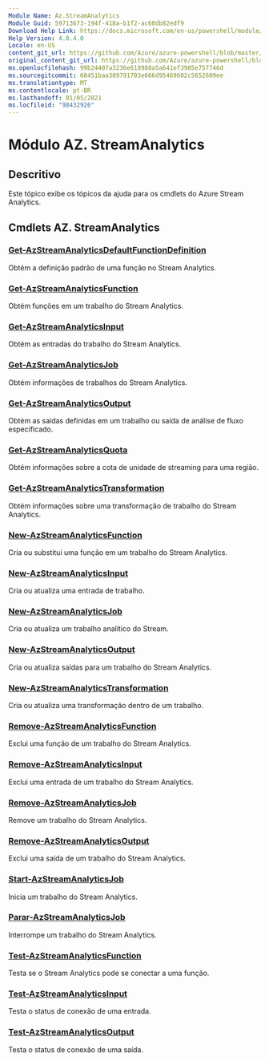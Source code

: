 ```yaml
---
Module Name: Az.StreamAnalytics
Module Guid: 59713673-194f-418a-b1f2-ac60db82edf9
Download Help Link: https://docs.microsoft.com/en-us/powershell/module/az.streamanalytics
Help Version: 4.0.4.0
Locale: en-US
content_git_url: https://github.com/Azure/azure-powershell/blob/master/src/StreamAnalytics/StreamAnalytics/help/Az.StreamAnalytics.md
original_content_git_url: https://github.com/Azure/azure-powershell/blob/master/src/StreamAnalytics/StreamAnalytics/help/Az.StreamAnalytics.md
ms.openlocfilehash: 99b24407a3236e618988a5a641ef3985e757746d
ms.sourcegitcommit: 68451baa389791703e666d95469602c5652609ee
ms.translationtype: MT
ms.contentlocale: pt-BR
ms.lasthandoff: 01/05/2021
ms.locfileid: "98432926"
---
```

# Módulo AZ. StreamAnalytics
## Descritivo
Este tópico exibe os tópicos da ajuda para os cmdlets do Azure Stream Analytics.

## Cmdlets AZ. StreamAnalytics
### [Get-AzStreamAnalyticsDefaultFunctionDefinition](Get-AzStreamAnalyticsDefaultFunctionDefinition.md)
Obtém a definição padrão de uma função no Stream Analytics.

### [Get-AzStreamAnalyticsFunction](Get-AzStreamAnalyticsFunction.md)
Obtém funções em um trabalho do Stream Analytics.

### [Get-AzStreamAnalyticsInput](Get-AzStreamAnalyticsInput.md)
Obtém as entradas do trabalho do Stream Analytics.

### [Get-AzStreamAnalyticsJob](Get-AzStreamAnalyticsJob.md)
Obtém informações de trabalhos do Stream Analytics.

### [Get-AzStreamAnalyticsOutput](Get-AzStreamAnalyticsOutput.md)
Obtém as saídas definidas em um trabalho ou saída de análise de fluxo especificado.

### [Get-AzStreamAnalyticsQuota](Get-AzStreamAnalyticsQuota.md)
Obtém informações sobre a cota de unidade de streaming para uma região.

### [Get-AzStreamAnalyticsTransformation](Get-AzStreamAnalyticsTransformation.md)
Obtém informações sobre uma transformação de trabalho do Stream Analytics.

### [New-AzStreamAnalyticsFunction](New-AzStreamAnalyticsFunction.md)
Cria ou substitui uma função em um trabalho do Stream Analytics.

### [New-AzStreamAnalyticsInput](New-AzStreamAnalyticsInput.md)
Cria ou atualiza uma entrada de trabalho.

### [New-AzStreamAnalyticsJob](New-AzStreamAnalyticsJob.md)
Cria ou atualiza um trabalho analítico do Stream.

### [New-AzStreamAnalyticsOutput](New-AzStreamAnalyticsOutput.md)
Cria ou atualiza saídas para um trabalho do Stream Analytics.

### [New-AzStreamAnalyticsTransformation](New-AzStreamAnalyticsTransformation.md)
Cria ou atualiza uma transformação dentro de um trabalho.

### [Remove-AzStreamAnalyticsFunction](Remove-AzStreamAnalyticsFunction.md)
Exclui uma função de um trabalho do Stream Analytics.

### [Remove-AzStreamAnalyticsInput](Remove-AzStreamAnalyticsInput.md)
Exclui uma entrada de um trabalho do Stream Analytics.

### [Remove-AzStreamAnalyticsJob](Remove-AzStreamAnalyticsJob.md)
Remove um trabalho do Stream Analytics.

### [Remove-AzStreamAnalyticsOutput](Remove-AzStreamAnalyticsOutput.md)
Exclui uma saída de um trabalho do Stream Analytics.

### [Start-AzStreamAnalyticsJob](Start-AzStreamAnalyticsJob.md)
Inicia um trabalho do Stream Analytics.

### [Parar-AzStreamAnalyticsJob](Stop-AzStreamAnalyticsJob.md)
Interrompe um trabalho do Stream Analytics.

### [Test-AzStreamAnalyticsFunction](Test-AzStreamAnalyticsFunction.md)
Testa se o Stream Analytics pode se conectar a uma função.

### [Test-AzStreamAnalyticsInput](Test-AzStreamAnalyticsInput.md)
Testa o status de conexão de uma entrada.

### [Test-AzStreamAnalyticsOutput](Test-AzStreamAnalyticsOutput.md)
Testa o status de conexão de uma saída.

